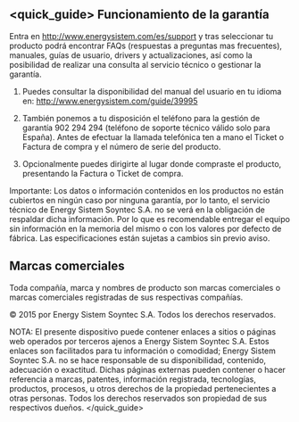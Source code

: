 ## <quick_guide> Funcionamiento de la garantía

Entra en http://www.energysistem.com/es/support y tras seleccionar tu producto podrá encontrar FAQs (respuestas a preguntas mas frecuentes), manuales, guías de usuario, drivers y actualizaciones, así como la posibilidad de realizar una consulta al servicio técnico o gestionar la garantía.

1. Puedes consultar la disponibilidad del manual del usuario en tu idioma en: http://www.energysistem.com/guide/39995

2. También ponemos a tu disposición el teléfono para la gestión de garantía 902 294 294 (teléfono de soporte técnico válido solo para España).
Antes de efectuar la llamada telefónica ten a mano el Ticket o Factura de compra y el número de serie del producto.

3. Opcionalmente puedes dirigirte al lugar donde compraste el producto, presentando la Factura o Ticket de compra.

Importante: Los datos o información contenidos en los productos no están cubiertos en ningún caso por ninguna garantía, por lo tanto, el servicio técnico de Energy Sistem Soyntec S.A. no se verá en la obligación de respaldar dicha información. Por lo que es recomendable entregar el equipo sin información en la memoria del mismo o con los valores por defecto de fábrica. Las especificaciones están sujetas a cambios sin previo aviso.

## Marcas comerciales

Toda compañía, marca y nombres de producto son marcas comerciales o marcas comerciales registradas de sus respectivas compañías.

© 2015 por Energy Sistem Soyntec S.A. Todos los derechos reservados.

NOTA: El presente dispositivo puede contener enlaces a sitios o páginas web operados por terceros ajenos a Energy Sistem Soyntec S.A. Estos enlaces son facilitados para tu información o comodidad; Energy Sistem Soyntec S.A. no se hace responsable de su disponibilidad, contenido, adecuación o exactitud. Dichas páginas externas pueden contener o hacer referencia a marcas, patentes, información registrada, tecnologías, productos, procesos, u otros derechos de la propiedad pertenecientes a otras personas. Todos los derechos reservados son propiedad de sus respectivos dueños.
</quick_guide>

